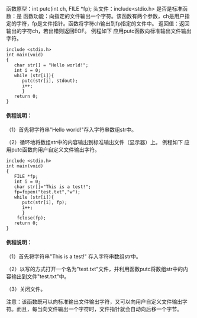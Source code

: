 函数原型：int putc(int ch, FILE *fp);
头文件：include<stdio.h>
是否是标准函数：是
函数功能：向指定的文件输出一个字符。该函数有两个参数，ch是用户指定的字符，fp是文件指针。函数将字符ch输出到fp指定的文件中。
返回值：返回输出的字符ch，若出错则返回EOF。
例程如下 应用putc函数向标准输出文件输出字符。
```  
include <stdio.h>
int main(void)
{
   char str[] = "Hello world!";
   int i = 0;
   while (str[i]){
      putc(str[i], stdout);
      i++;
      }
   return 0;
}
```

#### 例程说明：
（1）首先将字符串"Hello world!"存入字符串数组str中。

（2）循环地将数组str中的内容输出到标准输出文件（显示器）上。
例程如下 应用putc函数向用户自定义文件输出字符。
```  
include <stdio.h>
int main(void)
{
   FILE *fp;
   int i = 0;
   char str[]="This is a test!";
   fp=fopen("test.txt","w");
   while (str[i]){
      putc(str[i], fp);
      i++;
      }
    fclose(fp);
   return 0;
}
```

#### 例程说明：

（1）首先将字符串"This is a test!" 存入字符串数组str中。

（2）以写的方式打开一个名为"test.txt"文件，并利用函数putc将数组str中的内容输出到文件"test.txt"中。

（3）关闭文件。

注意：该函数既可以向标准输出文件输出字符，又可以向用户自定义文件输出字符。而且，每当向文件输出一个字符时，文件指针就会自动向后移一个字节。
